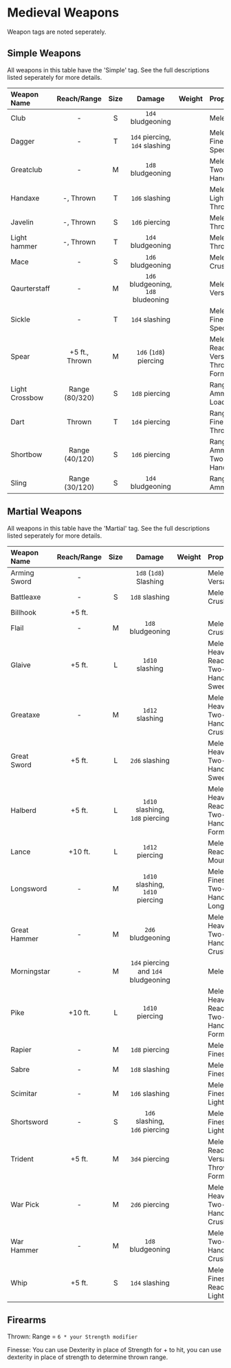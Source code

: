# Medieval Weapons

Weapon tags are noted seperately.

## Simple Weapons

All weapons in this table have the 'Simple' tag. See the full descriptions listed seperately for more details.

| Weapon Name    |  Reach/Range   | Size  |               Damage                | Weight | Properties                                 |
| :------------- | :------------: | :---: | :---------------------------------: | :----- | :----------------------------------------- |
| Club           |       -        |   S   |          `1d4` bludgeoning          |        | Melee, Light                               |
| Dagger         |       -        |   T   |   `1d4` piercing, `1d4` slashing    |        | Melee, Finesse, Special                    |
| Greatclub      |       -        |   M   |          `1d8` bludgeoning          |        | Melee, Two-Handed                          |
| Handaxe        |   -, Thrown    |   T   |           `1d6` slashing            |        | Melee, Light, Thrown                       |
| Javelin        |   -, Thrown    |   S   |           `1d6` piercing            |        | Melee, Thrown                              |
| Light hammer   |   -, Thrown    |   T   |          `1d4` bludgeoning          |        | Melee, Thrown                              |
| Mace           |       -        |   S   |          `1d6` bludgeoning          |        | Melee, Crush                               |
| Qaurterstaff   |       -        |   M   | `1d6` bludgeoning, `1d8` bludeoning |        | Melee, Versatile                           |
| Sickle         |       -        |   T   |           `1d4` slashing            |        | Melee, Finesse, Special                    |
| Spear          | +5 ft., Thrown |   M   |       `1d6` (`1d8`) piercing        |        | Melee, Reach, Versatile, Thrown, Formation |
| Light Crossbow | Range (80/320) |   S   |           `1d8` piercing            |        | Ranged, Ammunition, Loading                |
| Dart           |     Thrown     |   T   |           `1d4` piercing            |        | Ranged, Finesse, Thrown                    |
| Shortbow       | Range (40/120) |   S   |           `1d6` piercing            |        | Ranged, Ammunition, Two-Handed             |
| Sling          | Range (30/120) |   S   |          `1d4` bludgeoning          |        | Ranged, Ammunition                         |

## Martial Weapons

All weapons in this table have the 'Martial' tag. See the full descriptions listed seperately for more details.

| Weapon Name  | Reach/Range | Size  |                Damage                | Weight | Properties                                     |
| :----------- | :---------: | :---: | :----------------------------------: | :----- | :--------------------------------------------- |
| Arming Sword |      -      |       |        `1d8` (`1d8`) Slashing        |        | Melee, Versatile                               |
| Battleaxe    |      -      |   S   |            `1d8` slashing            |        | Melee, Crush                                   |
| Billhook     |   +5 ft.    |       |                                      |        |                                                |
| Flail        |      -      |   M   |          `1d8` bludgeoning           |        | Melee, Crush                                   |
| Glaive       |   +5 ft.    |   L   |           `1d10` slashing            |        | Melee, Heavy, Reach, Two-Handed, Sweep         |
| Greataxe     |      -      |   M   |           `1d12` slashing            |        | Melee, Heavy, Two-Handed, Crush                |
| Great Sword  |   +5 ft.    |   L   |            `2d6` slashing            |        | Melee, Heavy, Two-Handed, Sweep                |
| Halberd      |   +5 ft.    |   L   |   `1d10` slashing, `1d8` piercing    |        | Melee, Heavy, Reach, Two-Handed, Formation     |
| Lance        |   +10 ft.   |   L   |           `1d12` piercing            |        | Melee, Reach 2, Mounted                        |
| Longsword    |      -      |   M   |   `1d10` slashing, `1d10` piercing   |        | Melee, Finesse, Two-Handed, Long               |
| Great Hammer |      -      |   M   |          `2d6` bludgeoning           |        | Melee, Heavy, Two-Handed, Crush                |
| Morningstar  |      -      |   M   | `1d4` piercing and `1d4` bludgeoning |        | Melee                                          |
| Pike         |   +10 ft.   |   L   |           `1d10` piercing            |        | Melee, Heavy 2, Reach 2, Two-Handed, Formation |
| Rapier       |      -      |   M   |            `1d8` piercing            |        | Melee, Finesse                                 |
| Sabre        |      -      |   M   |            `1d8` slashing            |        | Melee, Finesse                                 |
| Scimitar     |      -      |   M   |            `1d6` slashing            |        | Melee, Finesse, Light                          |
| Shortsword   |      -      |   S   |    `1d6` slashing, `1d6` piercing    |        | Melee, Finesse, Light                          |
| Trident      |   +5 ft.    |   M   |            `3d4` piercing            |        | Melee, Reach, Versatile, Thrown, Formation     |
| War Pick     |      -      |   M   |            `2d6` piercing            |        | Melee, Heavy, Two-Handed, Crush                |
| War Hammer   |      -      |   M   |          `1d8` bludgeoning           |        | Melee, Two-Handed, Crush                       |
| Whip         |   +5 ft.    |   S   |            `1d4` slashing            |        | Melee, Finesse, Reach, Light                   |

## Firearms

<!-- TODO: describe all weapon properties. -->

Thrown: Range = `6 * your Strength modifier`

Finesse: You can use Dexterity in place of Strength for + to hit, you can use dexterity in place of strength to determine thrown range.
